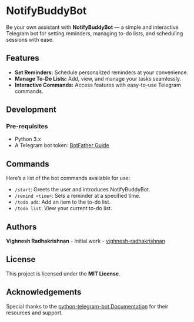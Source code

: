 # NotifyBuddyBot

Be your own assistant with **NotifyBuddyBot** — a simple and interactive Telegram bot for setting reminders, managing to-do lists, and scheduling sessions with ease.

## Features

- **Set Reminders:** Schedule personalized reminders at your convenience.
- **Manage To-Do Lists:** Add, view, and manage your tasks seamlessly.
- **Interactive Commands:** Access features with easy-to-use Telegram commands.

## Development

### Pre-requisites

- Python 3.x
- A Telegram bot token: [BotFather Guide](https://core.telegram.org/bots#botfather)

## Commands

Here’s a list of the bot commands available for use:

- `/start`: Greets the user and introduces NotifyBuddyBot.
- `/remind <time>`: Sets a reminder at a specified time.
- `/todo add`: Add an item to the to-do list.
- `/todo list`: View your current to-do list.

## Authors

**Vighnesh Radhakrishnan** - Initial work - [vighnesh-radhakrishnan](https://github.com/vighnesh-radhakrishnan)

## License

This project is licensed under the **MIT License**.

## Acknowledgements

Special thanks to the [python-telegram-bot Documentation](https://python-telegram-bot.readthedocs.io/) for their resources and support.

